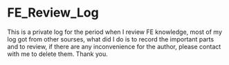# FE_Review_Log

This is a private log for the period when I review FE knowledge, most of my log got from other sourses, what did I do is to record the important parts and to review, if there are any inconvenience for the author, please contact with me to delete them. Thank you.
